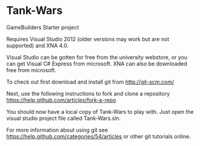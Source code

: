 Tank-Wars
=========

GameBuilders Starter project

Requires Visual Studio 2012 (older versions may work but are not supported) and XNA 4.0.

Visual Studio can be gotten for free from the university webstore, or you can get Visual C# Express
from microsoft. XNA can also be downloaded free from microsoft.

To check out first download and install git from http://git-scm.com/

Next, use the following instructions to fork and clone a repository
https://help.github.com/articles/fork-a-repo

You should now have a local copy of Tank-Wars to play with. Just open the visual studio project file called Tank-Wars.sln.

For more information about using git see https://help.github.com/categories/54/articles
or other git tutorials online.